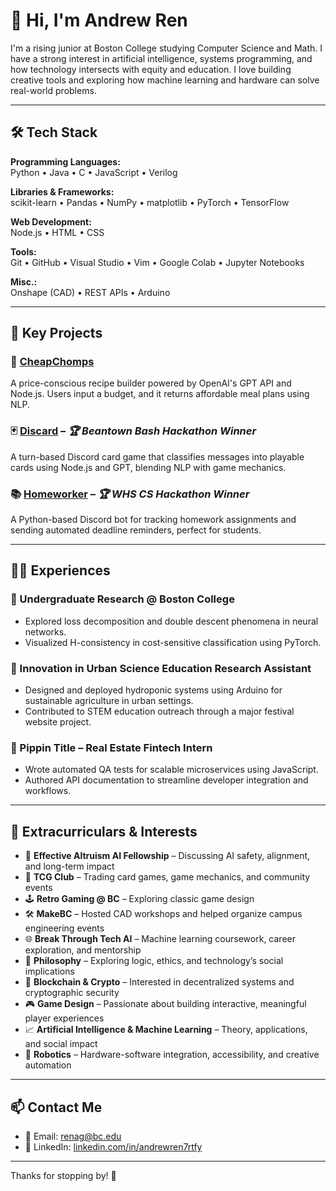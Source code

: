 # 👋 Hi, I'm Andrew Ren

I'm a rising junior at Boston College studying Computer Science and Math. I have a strong interest in artificial intelligence, systems programming, and how technology intersects with equity and education. I love building creative tools and exploring how machine learning and hardware can solve real-world problems.

---

## 🛠 Tech Stack

**Programming Languages:**  
Python • Java • C • JavaScript • Verilog 

**Libraries & Frameworks:**  
scikit-learn • Pandas • NumPy • matplotlib • PyTorch • TensorFlow

**Web Development:**  
Node.js • HTML • CSS 

**Tools:**  
Git • GitHub • Visual Studio • Vim • Google Colab • Jupyter Notebooks  

**Misc.:**  
Onshape (CAD) • REST APIs • Arduino

---

## 🚀 Key Projects

### 🥘 [CheapChomps](https://github.com/RealAndrewRen/CheapChomps)  
A price-conscious recipe builder powered by OpenAI's GPT API and Node.js. Users input a budget, and it returns affordable meal plans using NLP.

### 🃏 [Discard](https://github.com/RealAndrewRen/Discard) – *🏆 Beantown Bash Hackathon Winner*  
A turn-based Discord card game that classifies messages into playable cards using Node.js and GPT, blending NLP with game mechanics.

### 📚 [Homeworker](https://github.com/RealAndrewRen/Homeworker) – *🏆 WHS CS Hackathon Winner*  
A Python-based Discord bot for tracking homework assignments and sending automated deadline reminders, perfect for students.

---

## 🧑‍💻 Experiences

### 🧪 Undergraduate Research @ Boston College  
- Explored loss decomposition and double descent phenomena in neural networks.  
- Visualized H-consistency in cost-sensitive classification using PyTorch.

### 🌱 Innovation in Urban Science Education Research Assistant  
- Designed and deployed hydroponic systems using Arduino for sustainable agriculture in urban settings.  
- Contributed to STEM education outreach through a major festival website project.

### 🏢 Pippin Title – Real Estate Fintech Intern  
- Wrote automated QA tests for scalable microservices using JavaScript.  
- Authored API documentation to streamline developer integration and workflows.

---

## 🌟 Extracurriculars & Interests

- 🧠 **Effective Altruism AI Fellowship** – Discussing AI safety, alignment, and long-term impact  
- 🧩 **TCG Club** – Trading card games, game mechanics, and community events  
- 🕹 **Retro Gaming @ BC** – Exploring classic game design   
- 🛠 **MakeBC** – Hosted CAD workshops and helped organize campus engineering events  
- 🌐 **Break Through Tech AI** – Machine learning coursework, career exploration, and mentorship  
- 📜 **Philosophy** – Exploring logic, ethics, and technology’s social implications  
- 🔐 **Blockchain & Crypto** – Interested in decentralized systems and cryptographic security  
- 🎮 **Game Design** – Passionate about building interactive, meaningful player experiences  
- 📈 **Artificial Intelligence & Machine Learning** – Theory, applications, and social impact  
- 🤖 **Robotics** – Hardware-software integration, accessibility, and creative automation

---

## 📫 Contact Me

- 📧 Email: [renag@bc.edu](mailto:renag@bc.edu)  
- 💼 LinkedIn: [linkedin.com/in/andrewren7rtfy](https://linkedin.com/in/andrewren7rtfy)  

---

Thanks for stopping by! 👾
